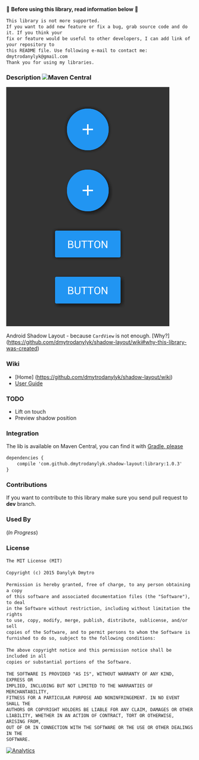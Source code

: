 :small_red_triangle: **Before using this library, read information below** :small_red_triangle:
```
This library is not more supported. 
If you want to add new feature or fix a bug, grab source code and do it. If you think your
fix or feature would be useful to other developers, I can add link of your repository to
this README file. Use following e-mail to contact me: dmytrodanylyk@gmail.com
Thank you for using my libraries.
```

### Description ![Maven Central](https://maven-badges.herokuapp.com/maven-central/com.github.dmytrodanylyk.shadow-layout/library/badge.png?style=flat)

![](screenshots/intro.png)

Android Shadow Layout - because `CardView` is not enough. [Why?] (https://github.com/dmytrodanylyk/shadow-layout/wiki#why-this-library-was-created)

### Wiki

- [Home] (https://github.com/dmytrodanylyk/shadow-layout/wiki)
- [User Guide](https://github.com/dmytrodanylyk/shadow-layout/wiki/User-Guide)

### TODO

- Lift on touch
- Preview shadow position

### Integration

The lib is available on Maven Central, you can find it with [Gradle, please]

```
dependencies {
    compile 'com.github.dmytrodanylyk.shadow-layout:library:1.0.3'
}
```

### Contributions

If you want to contribute to this library make sure you send pull request to **dev** branch.

### Used By

(*In Progress*)

### License

```
The MIT License (MIT)

Copyright (c) 2015 Danylyk Dmytro

Permission is hereby granted, free of charge, to any person obtaining a copy
of this software and associated documentation files (the "Software"), to deal
in the Software without restriction, including without limitation the rights
to use, copy, modify, merge, publish, distribute, sublicense, and/or sell
copies of the Software, and to permit persons to whom the Software is
furnished to do so, subject to the following conditions:

The above copyright notice and this permission notice shall be included in all
copies or substantial portions of the Software.

THE SOFTWARE IS PROVIDED "AS IS", WITHOUT WARRANTY OF ANY KIND, EXPRESS OR
IMPLIED, INCLUDING BUT NOT LIMITED TO THE WARRANTIES OF MERCHANTABILITY,
FITNESS FOR A PARTICULAR PURPOSE AND NONINFRINGEMENT. IN NO EVENT SHALL THE
AUTHORS OR COPYRIGHT HOLDERS BE LIABLE FOR ANY CLAIM, DAMAGES OR OTHER
LIABILITY, WHETHER IN AN ACTION OF CONTRACT, TORT OR OTHERWISE, ARISING FROM,
OUT OF OR IN CONNECTION WITH THE SOFTWARE OR THE USE OR OTHER DEALINGS IN THE
SOFTWARE.
```
[Gradle, Please]:http://gradleplease.appspot.com/

[![Analytics](https://ga-beacon.appspot.com/UA-44382495-6/shadow-layout/readme)](https://github.com/igrigorik/ga-beacon)
